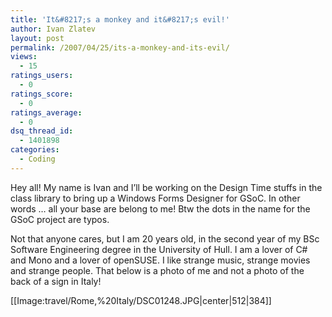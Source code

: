 ```yaml
---
title: 'It&#8217;s a monkey and it&#8217;s evil!'
author: Ivan Zlatev
layout: post
permalink: /2007/04/25/its-a-monkey-and-its-evil/
views:
  - 15
ratings_users:
  - 0
ratings_score:
  - 0
ratings_average:
  - 0
dsq_thread_id:
  - 1401898
categories:
  - Coding
---
```

Hey all! My name is Ivan and I&#8217;ll be working on the Design Time stuffs in the class library to bring up a Windows Forms Designer for GSoC. In other words &#8230; all your base are belong to me! Btw the dots in the name for the GSoC project are typos.

Not that anyone cares, but I am 20 years old, in the second year of my BSc Software Engineering degree in the University of Hull. I am a lover of C# and Mono and a lover of openSUSE. I like strange music, strange movies and strange people. That below is a photo of me and not a photo of the back of a sign in Italy!

[[Image:travel/Rome,%20Italy/DSC01248.JPG|center|512|384]]